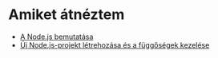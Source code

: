 # Amiket átnéztem
 - [A Node.js bemutatása](https://docs.microsoft.com/hu-hu/training/modules/intro-to-nodejs/)
 - [Új Node.js-projekt létrehozása és a függőségek kezelése](https://docs.microsoft.com/hu-hu/training/modules/create-nodejs-project-dependencies/)